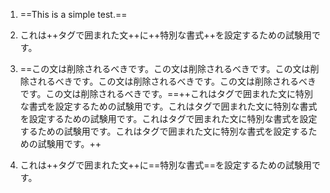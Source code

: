 1. ==This is a simple test.==

1. これは++タグで囲まれた文++に++特別な書式++を設定するための試験用です。

1. ==この文は削除されるべきです。この文は削除されるべきです。この文は削除されるべきです。この文は削除されるべきです。この文は削除されるべきです。この文は削除されるべきです。==++これはタグで囲まれた文に特別な書式を設定するための試験用です。これはタグで囲まれた文に特別な書式を設定するための試験用です。これはタグで囲まれた文に特別な書式を設定するための試験用です。これはタグで囲まれた文に特別な書式を設定するための試験用です。++

1. これは++タグで囲まれた文++に==特別な書式==を設定するための試験用です。
